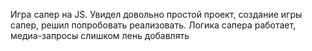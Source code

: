 Игра сапер на JS. Увидел довольно простой проект, создание игры сапер, решил попробовать реализовать. Логика сапера работает, медиа-запросы слишком лень добавлять
